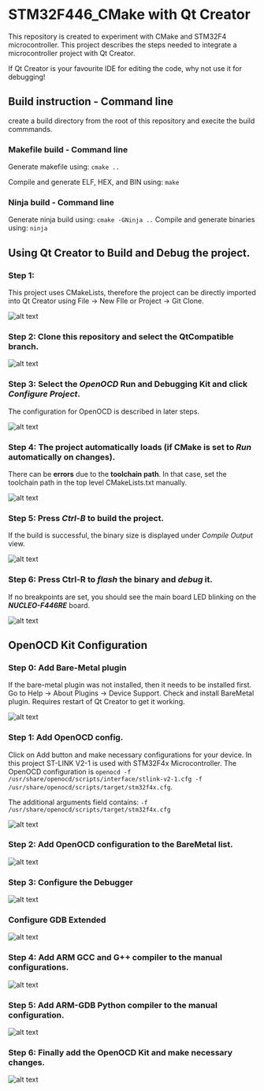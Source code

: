 # STM32F446_CMake with Qt Creator

This repository is created to experiment with CMake and STM32F4 microcontroller. This project describes the steps needed to integrate a microcontroller project with Qt Creator.

If Qt Creator is your favourite IDE for editing the code, why not use it for debugging!

## Build instruction - Command line

create a build directory from the root of this repository and execite the build commmands.

### Makefile build - Command line

Generate makefile using: 
`cmake ..`

Compile and generate ELF, HEX, and BIN using:
`make`

### Ninja build - Command line
Generate ninja build using: 
`cmake -GNinja ..`
Compile and generate binaries using: 
`ninja`

## Using Qt Creator to Build and Debug the project. 

### **Step 1**: 
This project uses CMakeLists, therefore the project can be directly imported into Qt Creator using File -> New FIle or Project -> Git Clone.


![alt text](https://github.com/navinreddy23/STM32F446_CMake/blob/main/Qt_OpenOCD_screenshots/001_ImportFromGit.png)



### **Step 2:** Clone this repository and select the **QtCompatible** branch.


![alt text](https://github.com/navinreddy23/STM32F446_CMake/blob/main/Qt_OpenOCD_screenshots/002_Select_Qt_Branch.png)



### **Step 3**: Select the _OpenOCD_ Run and Debugging Kit and click _Configure Project_.
The configuration for OpenOCD is described in later steps.



![alt text](https://github.com/navinreddy23/STM32F446_CMake/blob/main/Qt_OpenOCD_screenshots/003_Select_Debugger_Kit.png)


### **Step 4**: The project automatically loads (if CMake is set to _Run_ automatically on changes). 
There can be **errors** due to the **toolchain path**. 
In that case, set the toolchain path in the top level CMakeLists.txt manually.


![alt text](https://github.com/navinreddy23/STM32F446_CMake/blob/main/Qt_OpenOCD_screenshots/004_Project_Loads_into_Qt.png)


### **Step 5**: Press _**Ctrl-B**_ to build the project. 
If the build is successful, the binary size is displayed under _Compile Output_ view.

![alt text](https://github.com/navinreddy23/STM32F446_CMake/blob/main/Qt_OpenOCD_screenshots/005_Press_CtrlB_to_Build.png)

### **Step 6**: Press **Ctrl-R** to _**flash**_ the binary and _**debug**_ it. 
If no breakpoints are set, you should see the main board LED blinking on the _**NUCLEO-F446RE**_ board. 

![alt text](https://github.com/navinreddy23/STM32F446_CMake/blob/main/Qt_OpenOCD_screenshots/006_Press_Ctrl%2BR_to_Run.png)


## OpenOCD Kit Configuration

### Step 0: Add Bare-Metal plugin
If the bare-metal plugin was not installed, then it needs to be installed first. 
Go to Help -> About Plugins -> Device Support. Check and install BareMetal plugin. 
Requires restart of Qt Creator to get it working. 

![alt text](https://github.com/navinreddy23/STM32F446_CMake/blob/main/Qt_OpenOCD_screenshots/014_Add_BareMetal_Plugin.png)

### Step 1: Add OpenOCD config.
Click on Add button and make necessary configurations for your device. In this project ST-LINK V2-1 is used with STM32F4x Microcontroller. 
The OpenOCD configuration is `openocd -f /usr/share/openocd/scripts/interface/stlink-v2-1.cfg -f /usr/share/openocd/scripts/target/stm32f4x.cfg`.

The additional arguments field contains: `-f /usr/share/openocd/scripts/target/stm32f4x.cfg`

![alt text](https://github.com/navinreddy23/STM32F446_CMake/blob/main/Qt_OpenOCD_screenshots/007_OpenOCD_Config.png)


### Step 2: Add OpenOCD configuration to the BareMetal list.
![alt text](https://github.com/navinreddy23/STM32F446_CMake/blob/main/Qt_OpenOCD_screenshots/008_Add_OpenOCD_to_BareMetal_List.png)

### Step 3: Configure the Debugger 

![alt text](https://github.com/navinreddy23/STM32F446_CMake/blob/main/Qt_OpenOCD_screenshots/009_Debugger_Config.png)

### Configure GDB Extended

![alt text](https://github.com/navinreddy23/STM32F446_CMake/blob/main/Qt_OpenOCD_screenshots/010_Debugger_Config2.png)

### Step 4: Add ARM GCC and G++ compiler to the manual configurations.

![alt text](https://github.com/navinreddy23/STM32F446_CMake/blob/main/Qt_OpenOCD_screenshots/011_Add_ARM_GCC_G%2B%2B_compilers.png)

### Step 5: Add ARM-GDB Python compiler to the manual configuration. 

![alt text](https://github.com/navinreddy23/STM32F446_CMake/blob/main/Qt_OpenOCD_screenshots/012_Add_ARM_GDB_Python_DebugServer.png)

### Step 6: Finally add the OpenOCD Kit and make necessary changes.

![alt text](https://github.com/navinreddy23/STM32F446_CMake/blob/main/Qt_OpenOCD_screenshots/013_OpenOCD_Kit_Config.png)